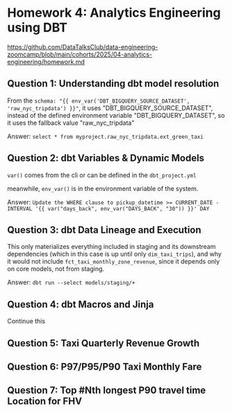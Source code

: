 # Homework 4: Analytics Engineering using DBT
https://github.com/DataTalksClub/data-engineering-zoomcamp/blob/main/cohorts/2025/04-analytics-engineering/homework.md

## Question 1: Understanding dbt model resolution
From the `schema: "{{ env_var('DBT_BIGQUERY_SOURCE_DATASET', 'raw_nyc_tripdata') }}"`, it uses "DBT_BIGQUERY_SOURCE_DATASET", instead of the defined environment variable "DBT_BIGQUERY_DATASET", so it uses the fallback value "raw_nyc_tripdata"

Answer: `select * from myproject.raw_nyc_tripdata.ext_green_taxi`

## Question 2: dbt Variables & Dynamic Models
`var()` comes from the cli or can be defined in the `dbt_project.yml`

meanwhile, `env_var()` is in the environment variable of the system.

Answer: `Update the WHERE clause to pickup_datetime >= CURRENT_DATE - INTERVAL '{{ var("days_back", env_var("DAYS_BACK", "30")) }}' DAY`

## Question 3: dbt Data Lineage and Execution
This only materializes everything included in staging and its downstream dependencies (which in this case is up until only `dim_taxi_trips`), and why it would not include `fct_taxi_monthly_zone_revenue`, since it depends only on core models, not from staging.

Answer: `dbt run --select models/staging/+`

## Question 4: dbt Macros and Jinja
Continue this

## Question 5: Taxi Quarterly Revenue Growth

## Question 6: P97/P95/P90 Taxi Monthly Fare

## Question 7: Top #Nth longest P90 travel time Location for FHV